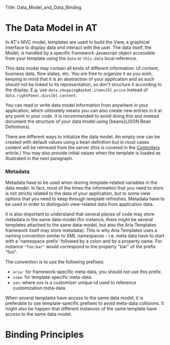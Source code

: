 Title: Data_Model_and_Data_Binding


# The Data Model in AT

In AT's MVC model, templates are used to build the View, a graphical interface to display data and interact with the user.  The data itself, the Model, is handled by a specific framework Javascript object accessible from your template using the <code>data</code> or <code>this.data</code> local reference.

This data model may contain all kinds of different information: UI content, business data, flow states, etc.  You are free to organize it as you wish, keeping in mind that it is an abstraction of your application and as such should not be linked to its representation, so don't structure it according to the display.
E.g. use <code>data.shoppingBasket.items[0].price</code> instead of <code>data.rightPanel.divs[0].content</code>.

You can read or write data model information from anywhere in your application, which ultimately means you can also create new entries in it at any point in your code.  It is recommended to avoid doing this and instead document the structure of your data model using [beans](JSON Bean Definitions).

There are different ways to initialize the data model.  An empty one can be created with default values using a bean definition but in most cases content will be retrieved from the server (this is covered in the [Controllers](Controllers) article.)  You may also provide initial values when the template is loaded as illustrated in the next paragraph.

### Metadata

Metadata have to be used when storing template-related variables in the data model. In fact, most of the times the information that you need to store is not strictly related to the data of your application, but to some view options that you need to keep through template refreshes. Metadata have to be used in order to distinguish view-related data from application data.

It is also important to understand that several pieces of code may store metadata in the same data-model (for instance, there might be several templates attached to the same data-model, but also the Aria Templates framework itself may store metadata).
This is why Aria Templates uses a naming convention similar to XML namespaces - i.e. meta data have to start with a 'namespace prefix' followed by a colon and by a property name.
For instance <code>"foo:bar"</code> would correspond to the property "bar" of the prefix "foo".

The convention is to use the following prefixes:

* *<code>aria:</code>* for framework-specific meta-data, you should not use this prefix.
* *<code>view</code>*: for template-specific meta-data.
* *<code>xxx</code>*: where xxx is a customizer unique-id used to reference customization meta-data.

When several templates have access to the same data model, it is preferable to use template-specific prefixes to avoid meta-data collisions. It might also be happen that different instances of the same template have access to the same data model.


# Binding Principles